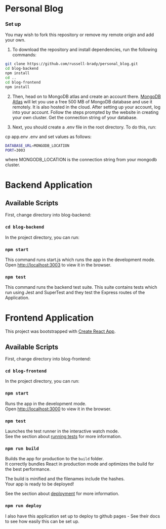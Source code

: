 # Personal Blog

### Set up

You may wish to fork this repository or remove my remote origin and add your own. 

1. To download the repository and install dependencies, run the following commands:

```bash
git clone https://github.com/russell-brady/personal_blog.git
cd blog-backend
npm install
cd ..
cd blog-frontend
npm install
```

2. Then, head on to MongoDB atlas and create an account there. [MongoDB Atlas](https://www.mongodb.com/cloud/atlas) will let you use a free 500 MB of MongoDB database and use it remotely. It is also hosted in the cloud. After setting up your account, log into your account. Follow the steps prompted by the website in creating your own cluster. Get the connection string of your database.

3. Next, you should create a .env file in the root directory. To do this, run:

cp app.env .env
and set values as follows:

```bash
DATABASE_URL=MONGODB_LOCATION
PORT=3003
```

where MONGODB_LOCATION is the connection string from your mongodb cluster. 

# Backend Application

## Available Scripts

First, change directory into blog-backend:

### `cd blog-backend`

In the project directory, you can run:

### `npm start`

This command runs start.js which runs the app in the development mode.<br>
Open [http://localhost:3003](http://localhost:3003) to view it in the browser.

### `npm test`

This command runs the backend test suite. This suite contains tests which run using Jest and SuperTest and they test the Express routes of the Application. 


# Frontend Application

This project was bootstrapped with [Create React App](https://github.com/facebook/create-react-app).

## Available Scripts

First, change directory into blog-frontend:

### `cd blog-frontend`

In the project directory, you can run:

### `npm start`

Runs the app in the development mode.<br>
Open [http://localhost:3000](http://localhost:3000) to view it in the browser.

### `npm test`

Launches the test runner in the interactive watch mode.<br>
See the section about [running tests](https://facebook.github.io/create-react-app/docs/running-tests) for more information.

### `npm run build`

Builds the app for production to the `build` folder.<br>
It correctly bundles React in production mode and optimizes the build for the best performance.

The build is minified and the filenames include the hashes.<br>
Your app is ready to be deployed!

See the section about [deployment](https://facebook.github.io/create-react-app/docs/deployment) for more information.

### `npm run deploy`

I also have this application set up to deploy to github pages - See their docs to see how easily this can be set up. 
